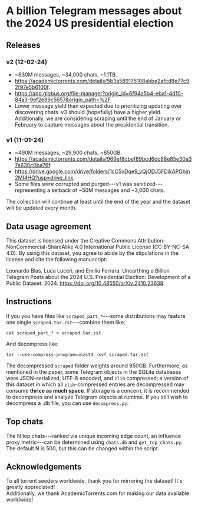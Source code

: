 # A billion Telegram messages about the 2024 US presidential election

## Releases

### v2 (12-02-24)
* ~630M messages, ~34,000 chats, ~1.1TB.
* https://academictorrents.com/details/5b3a589175108abbe2afcd8e77c92f97e5b6100f.
* https://app.globus.org/file-manager?origin_id=6f94a5b4-eba1-4d10-84a3-9ef2e89c5657&origin_path=%2F
* Lower message yield than expected due to prioritizing updating over discovering chats. v3 should (hopefully) have a higher yield. Additionally, we are considering scraping until the end of January or February to capture messages about the presidential transition. 

### v1 (11-01-24)
* ~490M messages, ~29,900 chats, ~850GB.
* https://academictorrents.com/details/969ef8cbef89bcd6dc88e85e30a37a630c0ba76f.
* https://drive.google.com/drive/folders/1cC5vDqe9_vQjODJ5FDikAPOhjn2MI4HQ?usp=drive_link.
* Some files were corrupted and purged---v1 was sanitized---representing a setback of ~50M messages and ~3,000 chats.
  

The collection will continue at least until the end of the year and the dataset will be updated every month.


## Data usage agreement
This dataset is licensed under the Creative Commons Attribution-NonCommercial-ShareAlike 4.0 International Public License (CC BY-NC-SA 4.0). By using this dataset, you agree to abide by the stipulations in the license and cite the following manuscript:

Leonardo Blas, Luca Luceri, and Emilio Ferrara. Unearthing a Billion Telegram Posts about the 2024 U.S. Presidential Election: Development of a Public Dataset. 2024. https://doi.org/10.48550/arXiv.2410.23638. 

## Instructions
If you you have files like `scraped_part_*`---some distributions may feature one single `scraped.tar.zst`---combine them like:
```
cat scraped_part_* > scraped.tar.zst
```
And decompress like:
```
tar --use-compress-program=unzstd -xvf scraped.tar.zst
```

The decompressed `scraped` folder weights around 850GB. Furthermore, as mentioned in the paper, some Telegram objects in the SQLite databases were JSON-serialized, UTF-8 encoded, and `zlib` compressed; a version of this dataset in which all `zlib`-compressed entries are decompressed may consume **thrice as much space**. If storage is a concern, it is recommended to decompress and analyze Telegram objects at runtime. If you still wish to decompress a .db file, you can use `decompress.py`.

## Top chats
The N top chats---ranked via unique incoming edge count, an influence proxy metric---can be determined using `chats.db` and `get_top_chats.py`. The default N is 500, but this can be changed within the script.

## Acknowledgements
To all torrent seeders worldwide, thank you for mirroring the dataset! It's greatly appreciated!
<br>
Additionally, we thank AcademicTorrents.com for making our data available worldwide!
